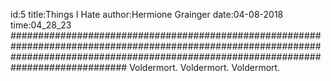 id:5
title:Things I Hate
author:Hermione Grainger
date:04-08-2018
time:04_28_23
#############################################################################################################################################################################################
Voldermort. Voldermort. Voldermort.
     
